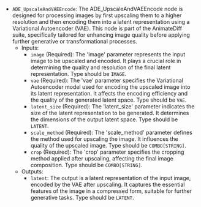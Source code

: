 - `ADE_UpscaleAndVAEEncode`: The ADE_UpscaleAndVAEEncode node is designed for processing images by first upscaling them to a higher resolution and then encoding them into a latent representation using a Variational Autoencoder (VAE). This node is part of the AnimateDiff suite, specifically tailored for enhancing image quality before applying further generative or transformational processes.
    - Inputs:
        - `image` (Required): The 'image' parameter represents the input image to be upscaled and encoded. It plays a crucial role in determining the quality and resolution of the final latent representation. Type should be `IMAGE`.
        - `vae` (Required): The 'vae' parameter specifies the Variational Autoencoder model used for encoding the upscaled image into its latent representation. It affects the encoding efficiency and the quality of the generated latent space. Type should be `VAE`.
        - `latent_size` (Required): The 'latent_size' parameter indicates the size of the latent representation to be generated. It determines the dimensions of the output latent space. Type should be `LATENT`.
        - `scale_method` (Required): The 'scale_method' parameter defines the method used for upscaling the image. It influences the quality of the upscaled image. Type should be `COMBO[STRING]`.
        - `crop` (Required): The 'crop' parameter specifies the cropping method applied after upscaling, affecting the final image composition. Type should be `COMBO[STRING]`.
    - Outputs:
        - `latent`: The output is a latent representation of the input image, encoded by the VAE after upscaling. It captures the essential features of the image in a compressed form, suitable for further generative tasks. Type should be `LATENT`.
